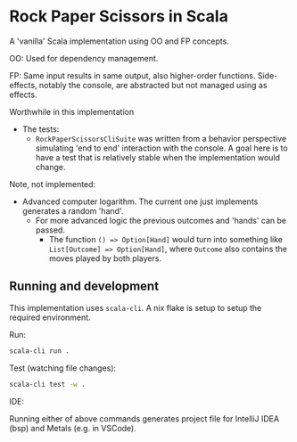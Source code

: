 # Rock Paper Scissors in Scala

A 'vanilla' Scala implementation using OO and FP concepts.

OO: Used for dependency management.

FP: Same input results in same output, also higher-order functions. Side-effects, notably the console, are abstracted but not managed using as effects. 

Worthwhile in this implementation

- The tests: 
  - `RockPaperScissorsCliSuite` was written from a behavior perspective simulating 'end to end' interaction with the console. A goal here is to have a test that is relatively stable when the implementation would change.

Note, not implemented:

- Advanced computer logarithm. The current one just implements generates a random 'hand'.
  - For more advanced logic the previous outcomes and 'hands' can be passed. 
    - The function `() => Option[Hand]` would turn into something like `List[Outcome] => Option[Hand]`, where `Outcome` also contains the moves played by both players.

## Running and development

This implementation uses `scala-cli`. A nix flake is setup to setup the required environment.

Run:

```bash
scala-cli run .
```

Test (watching file changes):

```bash
scala-cli test -w .
```

IDE:

Running either of above commands generates project file for IntelliJ IDEA (bsp) and Metals (e.g. in VSCode).
